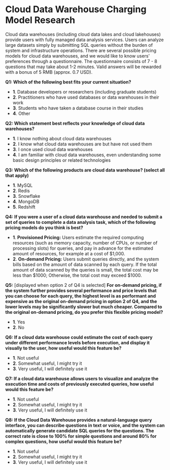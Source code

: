 # Cloud Data Warehouse Charging Model Research

Cloud data warehouses (including cloud data lakes and cloud lakehouses) provide users with fully managed data analysis services. Users can analyze large datasets simply by submitting SQL queries without the burden of system and infrastructure operations. There are several possible pricing models for cloud data warehouses, and we would like to know users' preferences through a questionnaire. The questionnaire consists of 7 - 8 questions that may take about 1-2 minutes. Valid answers will be rewarded with a bonus of 5 RMB (approx. 0.7 USD).

**Q1: Which of the following best fits your current situation?**

* **1**. Database developers or researchers (including graduate students)
* **2**. Practitioners who have used databases or data warehouses in their work
* **3**. Students who have taken a database course in their studies
* **4**. Other

**Q2: Which statement best reflects your knowledge of cloud data warehouses?**

* **1**. I know nothing about cloud data warehouses
* **2**. I know what cloud data warehouses are but have not used them
* **3**. I once used cloud data warehouses
* **4**. I am familiar with cloud data warehouses, even understanding some basic design principles or related technologies

**Q3: Which of the following products are cloud data warehouse? (select all that apply)**

* **1**. MySQL
* **2**. Redis
* **3**. Snowflake
* **4**. MongoDB
* **5**. Redshift

**Q4: If you were a user of a cloud data warehouse and needed to submit a set of queries to complete a data analysis task, which of the following pricing models do you think is best?**

* **1**. **Provisioned Pricing:** Users estimate the required computing resources (such as memory capacity, number of CPUs, or number of processing slots) for queries, and pay in advance for the estimated amount of resources, for example at a cost of \$1,000.
* **2**. **On-demand Pricing:** Users submit queries directly, and the system bills based on the amount of data scanned by each query. If the total amount of data scanned by the queries is small, the total cost may be less than \$1000; Otherwise, the total cost may exceed \$1000.

**Q5:** [displayed when option 2 of Q4 is selected] **For on-demand pricing, if the system further provides several performance and price levels that you can choose for each query, the highest level is as performant and expensive as the original on-demand pricing in option 2 of Q4, and the lower levels may be significantly slower but much cheaper. Compared to the original on-demand pricing, do you prefer this flexible pricing model?**

* **1**. Yes
* **2**. No

**Q6: If a cloud data warehouse could estimate the cost of each query under different performance levels before execution, and display it visually to the user, how useful would this feature be?**

* **1**. Not useful
* **2**. Somewhat useful, I might try it
* **3**. Very useful, I will definitely use it

**Q7: If a cloud data warehouse allows users to visualize and analyze the execution time and costs of previously executed queries, how useful would this feature be?**

* **1**. Not useful
* **2**. Somewhat useful, I might try it
* **3**. Very useful, I will definitely use it

**Q8: If the Cloud Data Warehouse provides a natural-language query interface, you can describe questions in text or voice, and the system can automatically generate candidate SQL queries for the questions. The correct rate is close to 100% for simple questions and around 80% for complex questions,  how useful would this feature be?**

* **1**. Not useful
* **2**. Somewhat useful, I might try it
* **3**. Very useful, I will definitely use it